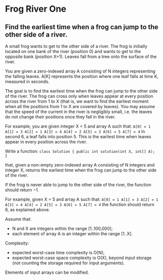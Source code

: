 # Frog River One
## Find the earliest time when a frog can jump to the other side of a river.

A small frog wants to get to the other side of a river. The frog is initially located on one bank of the river (position 0) and wants to get to the opposite bank (position X+1). Leaves fall from a tree onto the surface of the river.

You are given a zero-indexed array A consisting of N integers representing the falling leaves. A[K] represents the position where one leaf falls at time K, measured in seconds.

The goal is to find the earliest time when the frog can jump to the other side of the river. The frog can cross only when leaves appear at every position across the river from 1 to X (that is, we want to find the earliest moment when all the positions from 1 to X are covered by leaves). You may assume that the speed of the current in the river is negligibly small, i.e. the leaves do not change their positions once they fall in the river.

For example, you are given integer X = 5 and array A such that:
```A[0] = 1 A[1] = 3 A[2] = 1 A[3] = 4 A[4] = 2 A[5] = 3 A[6] = 5 A[7] = 4```
In second 6, a leaf falls into position 5. This is the earliest time when leaves appear in every position across the river.

Write a function:
```class Solution { public int solution(int X, int[] A); }```

that, given a non-empty zero-indexed array A consisting of N integers and integer X, returns the earliest time when the frog can jump to the other side of the river.

If the frog is never able to jump to the other side of the river, the function should return −1.

For example, given X = 5 and array A such that:
```A[0] = 1 A[1] = 3 A[2] = 1 A[3] = 4 A[4] = 2 A[5] = 3 A[6] = 5 A[7] = 4```
the function should return 6, as explained above.

Assume that:
* N and X are integers within the range [1..100,000];
* each element of array A is an integer within the range [1..X].

Complexity:
* expected worst-case time complexity is O(N);
* expected worst-case space complexity is O(X), beyond input storage (not counting the storage required for input arguments).

Elements of input arrays can be modified.
